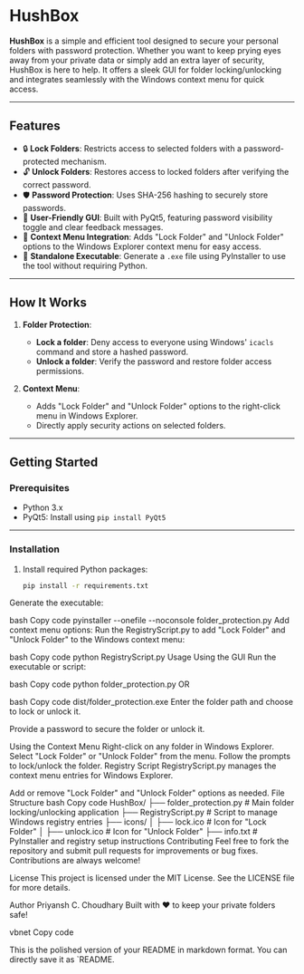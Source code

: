 # HushBox

**HushBox** is a simple and efficient tool designed to secure your personal folders with password protection. Whether you want to keep prying eyes away from your private data or simply add an extra layer of security, HushBox is here to help. It offers a sleek GUI for folder locking/unlocking and integrates seamlessly with the Windows context menu for quick access.

---

## Features

- 🔒 **Lock Folders**: Restricts access to selected folders with a password-protected mechanism.
- 🔓 **Unlock Folders**: Restores access to locked folders after verifying the correct password.
- 🛡️ **Password Protection**: Uses SHA-256 hashing to securely store passwords.
- 🎨 **User-Friendly GUI**: Built with PyQt5, featuring password visibility toggle and clear feedback messages.
- 📂 **Context Menu Integration**: Adds "Lock Folder" and "Unlock Folder" options to the Windows Explorer context menu for easy access.
- 🚀 **Standalone Executable**: Generate a `.exe` file using PyInstaller to use the tool without requiring Python.

---

## How It Works

1. **Folder Protection**:
   - **Lock a folder**: Deny access to everyone using Windows' `icacls` command and store a hashed password.
   - **Unlock a folder**: Verify the password and restore folder access permissions.

2. **Context Menu**:
   - Adds "Lock Folder" and "Unlock Folder" options to the right-click menu in Windows Explorer.
   - Directly apply security actions on selected folders.

---

## Getting Started

### Prerequisites

- Python 3.x
- PyQt5: Install using `pip install PyQt5`

---

### Installation

1. Install required Python packages:
   ```bash
   pip install -r requirements.txt
Generate the executable:

bash
Copy code
pyinstaller --onefile --noconsole folder_protection.py
Add context menu options:
Run the RegistryScript.py to add "Lock Folder" and "Unlock Folder" to the Windows context menu:

bash
Copy code
python RegistryScript.py
Usage
Using the GUI
Run the executable or script:

bash
Copy code
python folder_protection.py
OR

bash
Copy code
dist/folder_protection.exe
Enter the folder path and choose to lock or unlock it.

Provide a password to secure the folder or unlock it.

Using the Context Menu
Right-click on any folder in Windows Explorer.
Select "Lock Folder" or "Unlock Folder" from the menu.
Follow the prompts to lock/unlock the folder.
Registry Script
RegistryScript.py manages the context menu entries for Windows Explorer.

Add or remove "Lock Folder" and "Unlock Folder" options as needed.
File Structure
bash
Copy code
HushBox/
├── folder_protection.py    # Main folder locking/unlocking application
├── RegistryScript.py       # Script to manage Windows registry entries
├── icons/
│   ├── lock.ico            # Icon for "Lock Folder"
│   ├── unlock.ico          # Icon for "Unlock Folder"
├── info.txt                # PyInstaller and registry setup instructions
Contributing
Feel free to fork the repository and submit pull requests for improvements or bug fixes. Contributions are always welcome!

License
This project is licensed under the MIT License. See the LICENSE file for more details.

Author
Priyansh C. Choudhary
Built with ❤️ to keep your private folders safe!

vbnet
Copy code

This is the polished version of your README in markdown format. You can directly save it as `README.
